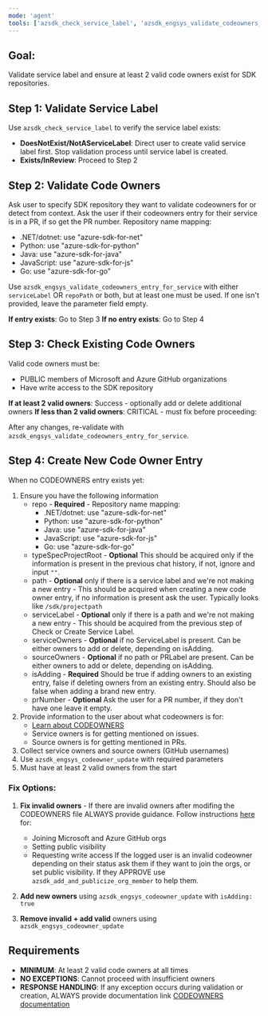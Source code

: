 ```yaml
---
mode: 'agent'
tools: ['azsdk_check_service_label', 'azsdk_engsys_validate_codeowners_entry_for_service', 'azsdk_engsys_codeowner_update', 'azsdk_add_and_publicize_org_member'] 
---
```


## Goal: 
Validate service label and ensure at least 2 valid code owners exist for SDK repositories.

## Step 1: Validate Service Label
Use `azsdk_check_service_label` to verify the service label exists:
- **DoesNotExist/NotAServiceLabel**: Direct user to create valid service label first. Stop validation process until service label is created.
- **Exists/InReview**: Proceed to Step 2

## Step 2: Validate Code Owners  
Ask user to specify SDK repository they want to validate codeowners for or detect from context. Ask the user if their codeowners entry for their service is in a PR, if so get the PR number.
Repository name mapping:
- .NET/dotnet: use "azure-sdk-for-net"
- Python: use "azure-sdk-for-python" 
- Java: use "azure-sdk-for-java"
- JavaScript: use "azure-sdk-for-js"
- Go: use "azure-sdk-for-go"

Use `azsdk_engsys_validate_codeowners_entry_for_service` with either `serviceLabel` OR `repoPath` or both, but at least one must be used. If one isn't provided, leave the parameter field empty.

**If entry exists**: Go to Step 3
**If no entry exists**: Go to Step 4

## Step 3: Check Existing Code Owners
Valid code owners must be:
- PUBLIC members of Microsoft and Azure GitHub organizations  
- Have write access to the SDK repository

**If at least 2 valid owners**: Success - optionally add or delete additional owners
**If less than 2 valid owners**: CRITICAL - must fix before proceeding:

After any changes, re-validate with `azsdk_engsys_validate_codeowners_entry_for_service`.

## Step 4: Create New Code Owner Entry
When no CODEOWNERS entry exists yet:
1. Ensure you have the following information
   - repo - **Required** - Repository name mapping:
      - .NET/dotnet: use "azure-sdk-for-net"
      - Python: use "azure-sdk-for-python" 
      - Java: use "azure-sdk-for-java"
      - JavaScript: use "azure-sdk-for-js"
      - Go: use "azure-sdk-for-go"
   - typeSpecProjectRoot - **Optional** This should be acquired only if the information is present in the previous chat history, if not, ignore and input `""`.
   - path - **Optional** only if there is a service label and we're not making a new entry - This should be acquired when creating a new code owner entry, if no information is present ask the user. Typically looks like `/sdk/projectpath`
   - serviceLabel - **Optional** only if there is a path and we're not making a new entry - This should be acquired from the previous step of Check or Create Service Label.
   - serviceOwners - **Optional** if no ServiceLabel is present. Can be either owners to add or delete, depending on isAdding.
   - sourceOwners - **Optional** if no path or PRLabel are present. Can be either owners to add or delete, depending on isAdding.
   - isAdding - **Required** Should be true if adding owners to an existing entry, false if deleting owners from an existing entry. Should also be false when adding a brand new entry.
   - prNumber - **Optional** Ask the user for a PR number, if they don't have one leave it empty.
1. Provide information to the user about what codeowners is for:
   - [Learn about CODEOWNERS](https://eng.ms/docs/products/azure-developer-experience/develop/supporting-sdk-customers/overview)
   - Service owners is for getting mentioned on issues.
   - Source owners is for getting mentioned in PRs.
2. Collect service owners and source owners (GitHub usernames)
3. Use `azsdk_engsys_codeowner_update` with required parameters
4. Must have at least 2 valid owners from the start

### Fix Options:
1. **Fix invalid owners** - If there are invalid owners after modifing the CODEOWNERS file ALWAYS provide guidance.
   Follow instructions [here](https://aka.ms/azsdk/access) for:
   - Joining Microsoft and Azure GitHub orgs
   - Setting public visibility
   - Requesting write access
   If the logged user is an invalid codeowner depending on their status ask them if they want to join the orgs, or set public visibility. If they APPROVE use `azsdk_add_and_publicize_org_member` to help them.

2. **Add new owners** using `azsdk_engsys_codeowner_update` with `isAdding: true`
3. **Remove invalid + add valid** owners using `azsdk_engsys_codeowner_update`

## Requirements
- **MINIMUM**: At least 2 valid code owners at all times
- **NO EXCEPTIONS**: Cannot proceed with insufficient owners
- **RESPONSE HANDLING**: If any exception occurs during validation or creation, ALWAYS provide documentation link [CODEOWNERS documentation](https://eng.ms/docs/products/azure-developer-experience/develop/supporting-sdk-customers/codeowners)